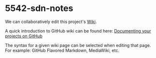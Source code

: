 # 5542-sdn-notes

We can collaboratively edit this project's [Wiki](https://github.com/ajvgwu/5542-sdn-notes/wiki).

A quick introduction to GitHub wiki can be found here: [Documenting your projects on GitHub](https://guides.github.com/features/wikis/#creating-your-wiki)

The syntax for a given wiki page can be selected when editing that page. For example: GitHub Flavored Markdown, MediaWiki, etc.
